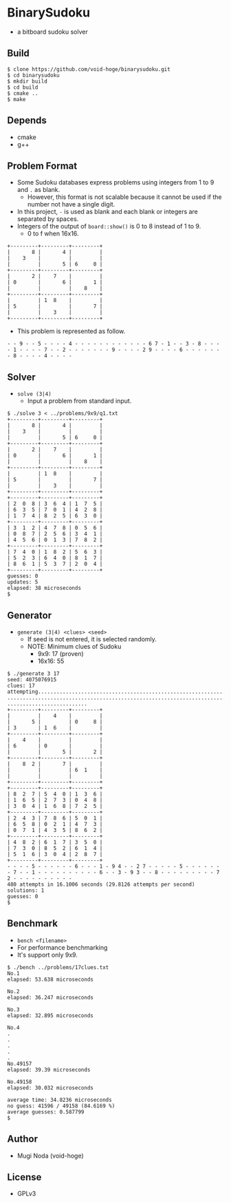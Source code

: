 # BinarySudoku
- a bitboard sudoku solver

## Build
```
$ clone https://github.com/void-hoge/binarysudoku.git
$ cd binarysudoku
$ mkdir build
$ cd build
$ cmake ..
$ make
```

## Depends
- cmake
- g++

## Problem Format
- Some Sudoku databases express problems using integers from 1 to 9 and `.` as blank.
  - However, this format is not scalable because it cannot be used if the number not have a single digit.
- In this project, `-` is used as blank and each blank or integers are separated by spaces.
- Integers of the output of `board::show()` is 0 to 8 instead of 1 to 9.
  - 0 to f when 16x16.
```
+---------+---------+---------+
|       8 |       4 |         |
|    3    |         |         |
|         |       5 | 6     0 |
+---------+---------+---------+
|       2 |    7    |         |
| 0       |       6 |       1 |
|         |         |    8    |
+---------+---------+---------+
|         | 1  8    |         |
| 5       |         |       7 |
|         |    3    |         |
+---------+---------+---------+
```
- This problem is represented as follow.
```
- - 9 - - 5 - - - - 4 - - - - - - - - - - - - 6 7 - 1 - - 3 - 8 - - - - 1 - - - - 7 - - 2 - - - - - - - 9 - - - - 2 9 - - - - 6 - - - - - - - 8 - - - - 4 - - - -
```

## Solver
- `solve (3|4)`
  - Input a problem from standard input.

```
$ ./solve 3 < ../problems/9x9/q1.txt
+---------+---------+---------+
|       8 |       4 |         |
|    3    |         |         |
|         |       5 | 6     0 |
+---------+---------+---------+
|       2 |    7    |         |
| 0       |       6 |       1 |
|         |         |    8    |
+---------+---------+---------+
|         | 1  8    |         |
| 5       |         |       7 |
|         |    3    |         |
+---------+---------+---------+
+---------+---------+---------+
| 2  0  8 | 3  6  4 | 1  7  5 |
| 6  3  5 | 7  0  1 | 4  2  8 |
| 1  7  4 | 8  2  5 | 6  3  0 |
+---------+---------+---------+
| 3  1  2 | 4  7  8 | 0  5  6 |
| 0  8  7 | 2  5  6 | 3  4  1 |
| 4  5  6 | 0  1  3 | 7  8  2 |
+---------+---------+---------+
| 7  4  0 | 1  8  2 | 5  6  3 |
| 5  2  3 | 6  4  0 | 8  1  7 |
| 8  6  1 | 5  3  7 | 2  0  4 |
+---------+---------+---------+
guesses: 0
updates: 5
elapsed: 38 microseconds
$
```

## Generator
- `generate (3|4) <clues> <seed>`
  - If seed is not entered, it is selected randomly.
  - NOTE: Minimum clues of Sudoku
	- 9x9: 17 (proven)
	- 16x16: 55
	
```
$ ./generate 3 17
seed: 4075076915
clues: 17
attempting..............................................................................................................................................................................................................................
........................................................................................................................................................................................................................................
..........................
+---------+---------+---------+
|         |    4    |         |
|       5 |         | 0     8 |
| 3       | 1  6    |         |
+---------+---------+---------+
|    4    |         |         |
| 6       | 0       |         |
|         |       5 |       2 |
+---------+---------+---------+
|    8  2 |       7 |         |
|         |         | 6  1    |
|         |         |         |
+---------+---------+---------+
+---------+---------+---------+
| 8  2  7 | 5  4  0 | 1  3  6 |
| 1  6  5 | 2  7  3 | 0  4  8 |
| 3  0  4 | 1  6  8 | 7  2  5 |
+---------+---------+---------+
| 2  4  3 | 7  8  6 | 5  0  1 |
| 6  5  8 | 0  2  1 | 4  7  3 |
| 0  7  1 | 4  3  5 | 8  6  2 |
+---------+---------+---------+
| 4  8  2 | 6  1  7 | 3  5  0 |
| 7  3  0 | 8  5  2 | 6  1  4 |
| 5  1  6 | 3  0  4 | 2  8  7 |
+---------+---------+---------+
- - - - 5 - - - - - - 6 - - - 1 - 9 4 - - 2 7 - - - - - 5 - - - - - - - 7 - - 1 - - - - - - - - - - 6 - - 3 - 9 3 - - 8 - - - - - - - - - 7 2 - - - - - - - - - - 
480 attempts in 16.1006 seconds (29.8126 attempts per second)
solutions: 1
guesses: 0
$
```

## Benchmark
- `bench <filename>`
- For performance benchmarking
- It's support only 9x9.

```
$ ./bench ../problems/17clues.txt
No.1
elapsed: 53.638 microseconds

No.2
elapsed: 36.247 microseconds

No.3
elapsed: 32.895 microseconds

No.4
.
.
.
.
.
No.49157
elapsed: 39.39 microseconds

No.49158
elapsed: 30.032 microseconds

average time: 34.8236 microseconds
no guess: 41596 / 49158 (84.6169 %)
average guesses: 0.587799
$
```

## Author
- Mugi Noda (void-hoge)

## License
- GPLv3
